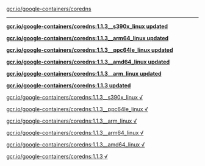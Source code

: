 [gcr.io/google-containers/coredns](https://hub.docker.com/r/anjia0532/coredns/tags/) 

----
**[gcr.io/google-containers/coredns:1.1.3__s390x_linux updated](https://hub.docker.com/r/anjia0532/coredns/tags/)**

**[gcr.io/google-containers/coredns:1.1.3__arm64_linux updated](https://hub.docker.com/r/anjia0532/coredns/tags/)**

**[gcr.io/google-containers/coredns:1.1.3__ppc64le_linux updated](https://hub.docker.com/r/anjia0532/coredns/tags/)**

**[gcr.io/google-containers/coredns:1.1.3__amd64_linux updated](https://hub.docker.com/r/anjia0532/coredns/tags/)**

**[gcr.io/google-containers/coredns:1.1.3__arm_linux updated](https://hub.docker.com/r/anjia0532/coredns/tags/)**

**[gcr.io/google-containers/coredns:1.1.3 updated](https://hub.docker.com/r/anjia0532/coredns/tags/)**

[gcr.io/google-containers/coredns:1.1.3__s390x_linux √](https://hub.docker.com/r/anjia0532/coredns/tags/)

[gcr.io/google-containers/coredns:1.1.3__ppc64le_linux √](https://hub.docker.com/r/anjia0532/coredns/tags/)

[gcr.io/google-containers/coredns:1.1.3__arm_linux √](https://hub.docker.com/r/anjia0532/coredns/tags/)

[gcr.io/google-containers/coredns:1.1.3__arm64_linux √](https://hub.docker.com/r/anjia0532/coredns/tags/)

[gcr.io/google-containers/coredns:1.1.3__amd64_linux √](https://hub.docker.com/r/anjia0532/coredns/tags/)

[gcr.io/google-containers/coredns:1.1.3 √](https://hub.docker.com/r/anjia0532/coredns/tags/)

